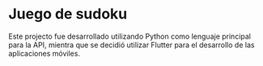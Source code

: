 # Juego de sudoku

Este projecto fue desarrollado utilizando Python como lenguaje principal para la API, mientra que se decidió utilizar Flutter para el desarrollo de las aplicaciones móviles. 
